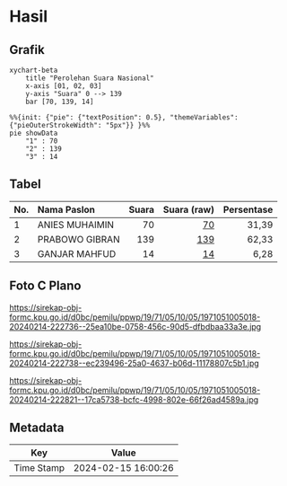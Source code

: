 # Hasil

## Grafik

```mermaid
xychart-beta
    title "Perolehan Suara Nasional"
    x-axis [01, 02, 03]
    y-axis "Suara" 0 --> 139
    bar [70, 139, 14]
```

```mermaid
%%{init: {"pie": {"textPosition": 0.5}, "themeVariables": {"pieOuterStrokeWidth": "5px"}} }%%
pie showData
    "1" : 70
    "2" : 139
    "3" : 14
```

## Tabel

| No. | Nama Paslon    | Suara | Suara (raw) | Persentase |
|:--- |:-------------- | -----:| -----------:| ----------:|
| 1   | ANIES MUHAIMIN | 70    | [70][p-1]   | 31,39      |
| 2   | PRABOWO GIBRAN | 139   | [139][p-2]  | 62,33      |
| 3   | GANJAR MAHFUD  | 14    | [14][p-3]   | 6,28       |


[p-1]: https://github.com/gigit-pemilu/pemilu-2024/blob/main/pilpres/hitung-suara/sub/19-kepulauan-bangka-belitung/sub/71-kota-pangkal-pinang/sub/05-gerunggang/sub/1005-tua-tunu-indah/sub/018-tps/sub/paslon-1.txt
[p-2]: https://github.com/gigit-pemilu/pemilu-2024/blob/main/pilpres/hitung-suara/sub/19-kepulauan-bangka-belitung/sub/71-kota-pangkal-pinang/sub/05-gerunggang/sub/1005-tua-tunu-indah/sub/018-tps/sub/paslon-2.txt
[p-3]: https://github.com/gigit-pemilu/pemilu-2024/blob/main/pilpres/hitung-suara/sub/19-kepulauan-bangka-belitung/sub/71-kota-pangkal-pinang/sub/05-gerunggang/sub/1005-tua-tunu-indah/sub/018-tps/sub/paslon-3.txt

## Foto C Plano

https://sirekap-obj-formc.kpu.go.id/d0bc/pemilu/ppwp/19/71/05/10/05/1971051005018-20240214-222736--25ea10be-0758-456c-90d5-dfbdbaa33a3e.jpg

https://sirekap-obj-formc.kpu.go.id/d0bc/pemilu/ppwp/19/71/05/10/05/1971051005018-20240214-222738--ec239496-25a0-4637-b06d-11178807c5b1.jpg

https://sirekap-obj-formc.kpu.go.id/d0bc/pemilu/ppwp/19/71/05/10/05/1971051005018-20240214-222821--17ca5738-bcfc-4998-802e-66f26ad4589a.jpg


## Metadata

| Key        | Value               |
| ---------- | ------------------- |
| Time Stamp | 2024-02-15 16:00:26 |



